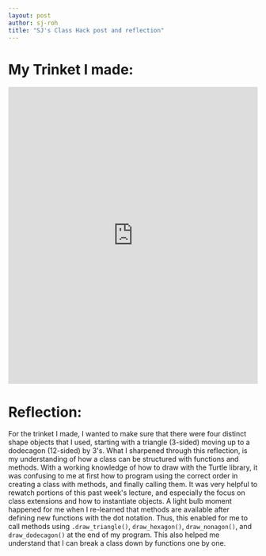 ```yaml
---
layout: post
author: sj-roh
title: "SJ's Class Hack post and reflection"
---
```


# My Trinket I made:

<iframe src="https://trinket.io/embed/python/fd461cfd6a" width="100%" height="600" frameborder="0" marginwidth="0" marginheight="0" allowfullscreen></iframe>

# Reflection:

For the trinket I made, I wanted to make sure that there were four distinct shape objects that I used, starting with a triangle (3-sided) moving up to a dodecagon (12-sided) by 3's. What I sharpened through this reflection, is my understanding of how a class can be structured with functions and methods. With a working knowledge of how to draw with the Turtle library, it was confusing to me at first how to program using the correct order in creating a class with methods, and finally calling them. It was very helpful to rewatch portions of this past week's lecture, and especially the focus on class extensions and how to instantiate objects. A light bulb moment happened for me when I re-learned that methods are available after defining new functions with the dot notation. Thus, this enabled for me to call methods using `.draw_triangle()`, `draw_hexagon()`, `draw_nonagon()`, and `draw_dodecagon()` at the end of my program. This also helped me understand that I can break a class down by functions one by one. 
